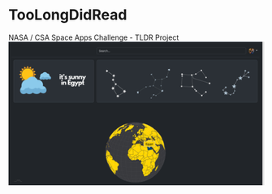 # TooLongDidRead
NASA / CSA Space Apps Challenge - TLDR Project
![alt text](./cold,%20smooth%20&%20tasty..png)